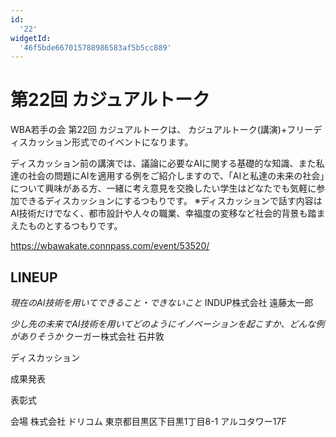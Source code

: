 ```yaml
---
id:
  '22'
widgetId:
  '46f5bde667015788986583af5b5cc889'
---
```


# 第22回 カジュアルトーク

WBA若手の会 第22回 カジュアルトークは、
カジュアルトーク(講演)+フリーディスカッション形式でのイベントになります。

ディスカッション前の講演では、議論に必要なAIに関する基礎的な知識、また私達の社会の問題にAIを適用する例をご紹介しますので、「AIと私達の未来の社会」について興味がある方、一緒に考え意見を交換したい学生はどなたでも気軽に参加できるディスカッションにするつもりです。
※ディスカッションで話す内容はAI技術だけでなく、都市設計や人々の職業、幸福度の変移など社会的背景も踏まえたものとするつもりです。

https://wbawakate.connpass.com/event/53520/

## LINEUP

_現在のAI技術を用いてできること・できないこと_
INDUP株式会社
遠藤太一郎

_少し先の未来でAI技術を用いてどのようにイノベーションを起こすか、どんな例がありそうか_
クーガー株式会社
石井敦

ディスカッション

成果発表

表彰式

会場 株式会社 ドリコム
東京都目黒区下目黒1丁目8-1 アルコタワー17F
